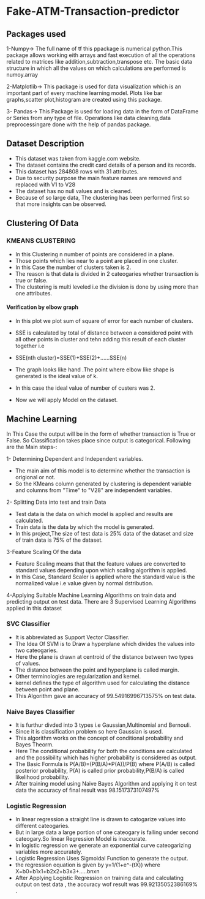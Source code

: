 # Fake-ATM-Transaction-predictor
## Packages used 
1-Numpy-> The full name of tf this ppackage is numerical python.This package allows working eith arrays and fast execution of all the operations related to matrices like addition,subtraction,transpose etc.
The basic data structure in which all the values on which calculations are performed is numoy.array

2-Matplotlib-> This package is used for data visualization which is an important part of every machine learning model.
Plots like bar graphs,scatter plot,histogram are created using this package.

3- Pandas-> This Package is used for loading data in the form of DataFrame or Series from any type of file.
Operations like data cleaning,data preprocessingare done with the help of pandas package.

## Dataset Description
* This dataset was taken from kaggle.com website.
* The dataset contains the credit card details of a person and its records.
* This dataset has 284808 rows with 31 attributes.
* Due to security purpose the main feature names are removed and replaced with V1 to V28
* The dataset has no null values and is cleaned.
* Because of so large data, The clustering has been performed first so that more insights can be observed.

## Clustering Of Data

### KMEANS CLUSTERING
* In this Clustering n number of points are considered in a plane.
* Those points which lies near to a point are placed in one cluster.
* In this Case the number of clusters taken is 2.
* The reason is that data is divided in 2 cateogaries whether transaction is true or false.
* The clustering is multi leveled i.e  the division is done by using more than one attributes.

#### Verification by elbow graph
* In this plot we plot sum of square of error for each number of clusters.
* SSE is calculated by total of distance between a considered point with all other points in cluster and tehn adding this result of each cluster together i.e

* SSE(nth cluster)=SSE(1)+SSE(2)+......SSE(n)

* The graph looks like hand .The point where elbow like shape is generated is the ideal value of k.
* In this case the ideal value of number of custers was 2.
* Now we will apply Model on the dataset.

## Machine Learning
In This Case the output will be in the form of whether transaction is True or False. So Classification takes place since output is categorical.
Following are the Main steps-:

1- Determining Dependent and Independent variables.
* The main aim of this model is to determine whether the transaction is origional or not.
* So the KMeans column generated by clustering is dependent variable and columns from "Time" to "V28" are independent variables.

2- Splitting Data into test and train Data
* Test data is the data on which model is applied and results are calculated.
* Train data is the data by which the model is generated.
* In this project,The size of test data is 25% data of the dataset and size of train data is 75% of the dataset.

3-Feature Scaling Of the data
* Feature Scaling means that that the feature values are converted to standard values depending upon which scaling algorithm is applied.
* In this Case, Standard Scaler is applied where the standard value is the normalized value i.e value given by normal dstribution.

4-Applying Suitable Machine Learning Algorithms on train data and predicting output on test data.
There are 3 Supervised Learning  Algorithms applied in this dataset

### SVC Classifier
* It is abbreviated as Support Vector Classifier.
* The Idea Of SVM is to Draw a hyperplane which divides the values into two cateogaries.
* Here the plane is drawn at centroid of the distance between two types of values.
* The distance between the point and hyperplane is called margin.
* Other terminologies are regularization and kernel.
* kernel defines the type of algorithm used for calculating the distance between point and plane.
* This Algorithm gave an accuracy of 99.54916996713575% on test data.

### Naive Bayes Classifier
* It is furthur divded into 3  types i.e Gaussian,Multinomial and Bernouli.
* Since it is classification problem so here Gaussian is used.
* This algorithm works on the concept of conditional probability and Bayes Theorm.
* Here The conditional probability for both the conditions are calculated and the possibility which has higher probability is considered as output.
* The Basic Formula is P(A/B)=(P(B/A)*P(A))/P(B) where P(A/B) is called posterior probability, P(A) is called prior probability,P(B/A) is called likelihood probability.
* After training model using Naive Bayes Algorithm and applying it on test data the accuracy of final result was 98.1517373107497%

### Logistic Regression
* In linear regression a straight line is drawn to catogarize values into different cateogaries.
* But in large data a large portion of one cateogary is falling under second cateogary.So linear Regression Model is inaccurate.
* In logistic regression we generate an exponential curve cateogarizing variables more accurately.
* Logistic Regression Uses Sigmoidal Function to generate the output.
* the regression equation is given by y=1/(1+e^-(tX)) where X=b0+b1x1+b2x2+b3x3+.....bnxn
* After Applying Logistic Regression on training data and calculating output on test data , the accuracy wof result was 99.92135052386169% .

